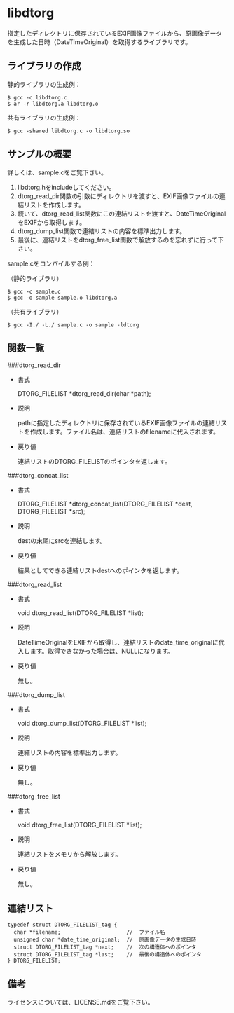 libdtorg
========

指定したディレクトリに保存されているEXIF画像ファイルから、原画像データを生成した日時（DateTimeOriginal）を取得するライブラリです。

ライブラリの作成
----------------

静的ライブラリの生成例：

    $ gcc -c libdtorg.c
    $ ar -r libdtorg.a libdtorg.o

共有ライブラリの生成例：

    $ gcc -shared libdtorg.c -o libdtorg.so

サンプルの概要
--------------

詳しくは、sample.cをご覧下さい。

1. libdtorg.hをincludeしてください。
2. dtorg_read_dir関数の引数にディレクトリを渡すと、EXIF画像ファイルの連結リストを作成します。
3. 続いて、dtorg_read_list関数にこの連結リストを渡すと、DateTimeOriginalをEXIFから取得します。
4. dtorg_dump_list関数で連結リストの内容を標準出力します。
5. 最後に、連結リストをdtorg_free_list関数で解放するのを忘れずに行って下さい。

sample.cをコンパイルする例：

（静的ライブラリ）

    $ gcc -c sample.c
    $ gcc -o sample sample.o libdtorg.a

（共有ライブラリ）

    $ gcc -I./ -L./ sample.c -o sample -ldtorg

関数一覧
--------

###dtorg_read_dir

* 書式

  DTORG_FILELIST *dtorg_read_dir(char *path);

* 説明

  pathに指定したディレクトリに保存されているEXIF画像ファイルの連結リストを作成します。ファイル名は、連結リストのfilenameに代入されます。

* 戻り値

  連結リストのDTORG_FILELISTのポインタを返します。

###dtorg_concat_list

* 書式

  DTORG_FILELIST *dtorg_concat_list(DTORG_FILELIST *dest, DTORG_FILELIST *src);

* 説明

  destの末尾にsrcを連結します。

* 戻り値

  結果としてできる連結リストdestへのポインタを返します。

###dtorg_read_list

* 書式

  void dtorg_read_list(DTORG_FILELIST *list);

* 説明

  DateTimeOriginalをEXIFから取得し、連結リストのdate_time_originalに代入します。取得できなかった場合は、NULLになります。

* 戻り値

  無し。

###dtorg_dump_list

* 書式

  void dtorg_dump_list(DTORG_FILELIST *list);

* 説明

  連結リストの内容を標準出力します。

* 戻り値

  無し。

###dtorg_free_list

* 書式

  void dtorg_free_list(DTORG_FILELIST *list);

* 説明

  連結リストをメモリから解放します。

* 戻り値

  無し。

連結リスト
----------

    typedef struct DTORG_FILELIST_tag {
      char *filename;                     //  ファイル名
      unsigned char *date_time_original;  //  原画像データの生成日時
      struct DTORG_FILELIST_tag *next;    //  次の構造体へのポインタ
      struct DTORG_FILELIST_tag *last;    //  最後の構造体へのポインタ
    } DTORG_FILELIST;

備考
----

ライセンスについては、LICENSE.mdをご覧下さい。
